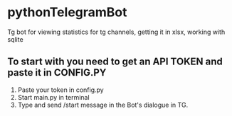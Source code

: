 # pythonTelegramBot
Tg bot for viewing statistics for tg channels, getting it in xlsx, working with sqlite
## To start with you need to get an API TOKEN and paste it in CONFIG.PY
1. Paste your token in config.py
2. Start main.py in terminal
3. Type and send /start message in the Bot's dialogue in TG.

